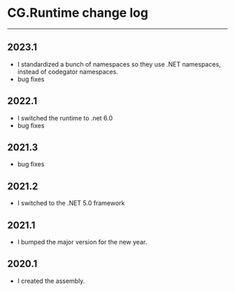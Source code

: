 # CG.Runtime change log
---

## 2023.1

* I standardized a bunch of namespaces so they use .NET namespaces, instead of codegator namespaces.
* bug fixes

## 2022.1

* I switched the runtime to .net 6.0
* bug fixes

## 2021.3

* bug fixes

## 2021.2 

* I switched to the .NET 5.0 framework

## 2021.1 

* I bumped the major version for the new year.

## 2020.1

* I created the assembly.

